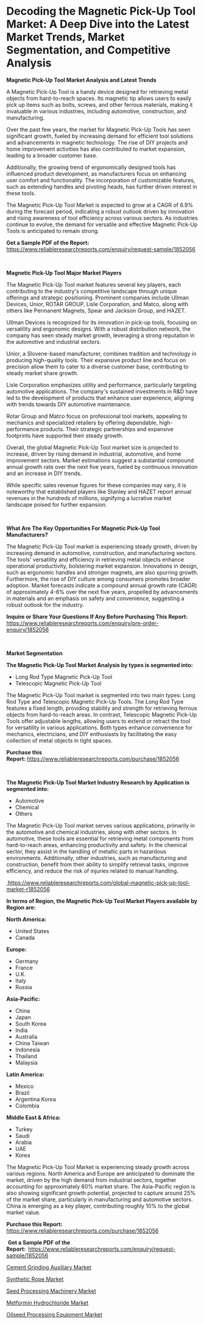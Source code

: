 <p><h1>Decoding the Magnetic Pick-Up Tool Market: A Deep Dive into the Latest Market Trends, Market Segmentation, and Competitive Analysis</h1></p><p><strong>Magnetic Pick-Up Tool Market Analysis and Latest Trends</strong></p>
<p><p>A Magnetic Pick-Up Tool is a handy device designed for retrieving metal objects from hard-to-reach spaces. Its magnetic tip allows users to easily pick up items such as bolts, screws, and other ferrous materials, making it invaluable in various industries, including automotive, construction, and manufacturing. </p><p>Over the past few years, the market for Magnetic Pick-Up Tools has seen significant growth, fueled by increasing demand for efficient tool solutions and advancements in magnetic technology. The rise of DIY projects and home improvement activities has also contributed to market expansion, leading to a broader customer base. </p><p>Additionally, the growing trend of ergonomically designed tools has influenced product development, as manufacturers focus on enhancing user comfort and functionality. The incorporation of customizable features, such as extending handles and pivoting heads, has further driven interest in these tools. </p><p>The Magnetic Pick-Up Tool Market is expected to grow at a CAGR of 6.9% during the forecast period, indicating a robust outlook driven by innovation and rising awareness of tool efficiency across various sectors. As industries continue to evolve, the demand for versatile and effective Magnetic Pick-Up Tools is anticipated to remain strong.</p></p>
<p><strong>Get a Sample PDF of the Report:&nbsp;</strong> <a href="https://www.reliableresearchreports.com/enquiry/request-sample/1852056?utm_campaign=4&utm_medium=2&utm_source=Github&utm_content=ia&utm_term=18102024&utm_id=magnetic-pick-up-tool">https://www.reliableresearchreports.com/enquiry/request-sample/1852056</a></p>
<p>&nbsp;</p>
<p><strong>Magnetic Pick-Up Tool Major Market Players</strong></p>
<p><p>The Magnetic Pick-Up Tool market features several key players, each contributing to the industry's competitive landscape through unique offerings and strategic positioning. Prominent companies include Ullman Devices, Unior, ROTAR GROUP, Lisle Corporation, and Matco, along with others like Permanent Magnets, Spear and Jackson Group, and HAZET.</p><p>Ullman Devices is recognized for its innovation in pick-up tools, focusing on versatility and ergonomic designs. With a robust distribution network, the company has seen steady market growth, leveraging a strong reputation in the automotive and industrial sectors.</p><p>Unior, a Slovene-based manufacturer, combines tradition and technology in producing high-quality tools. Their expansive product line and focus on precision allow them to cater to a diverse customer base, contributing to steady market share growth.</p><p>Lisle Corporation emphasizes utility and performance, particularly targeting automotive applications. The company's sustained investments in R&D have led to the development of products that enhance user experience, aligning with trends towards DIY automotive maintenance.</p><p>Rotar Group and Matco focus on professional tool markets, appealing to mechanics and specialized retailers by offering dependable, high-performance products. Their strategic partnerships and expansive footprints have supported their steady growth.</p><p>Overall, the global Magnetic Pick-Up Tool market size is projected to increase, driven by rising demand in industrial, automotive, and home improvement sectors. Market estimations suggest a substantial compound annual growth rate over the next five years, fueled by continuous innovation and an increase in DIY trends.</p><p>While specific sales revenue figures for these companies may vary, it is noteworthy that established players like Stanley and HAZET report annual revenues in the hundreds of millions, signifying a lucrative market landscape poised for further expansion.</p></p>
<p>&nbsp;</p>
<p><strong>What Are The Key Opportunities For Magnetic Pick-Up Tool Manufacturers?</strong></p>
<p><p>The Magnetic Pick-Up Tool market is experiencing steady growth, driven by increasing demand in automotive, construction, and manufacturing sectors. The tools' versatility and efficiency in retrieving metal objects enhance operational productivity, bolstering market expansion. Innovations in design, such as ergonomic handles and stronger magnets, are also spurring growth. Furthermore, the rise of DIY culture among consumers promotes broader adoption. Market forecasts indicate a compound annual growth rate (CAGR) of approximately 4-6% over the next five years, propelled by advancements in materials and an emphasis on safety and convenience, suggesting a robust outlook for the industry.</p></p>
<p><strong>Inquire or Share Your Questions If Any Before Purchasing This Report:</strong> <a href="https://www.reliableresearchreports.com/enquiry/pre-order-enquiry/1852056?utm_campaign=4&utm_medium=2&utm_source=Github&utm_content=ia&utm_term=18102024&utm_id=magnetic-pick-up-tool">https://www.reliableresearchreports.com/enquiry/pre-order-enquiry/1852056</a></p>
<p>&nbsp;</p>
<p><strong>Market Segmentation</strong></p>
<p><strong>The Magnetic Pick-Up Tool Market Analysis by types is segmented into:</strong></p>
<p><ul><li>Long Rod Type Magnetic Pick-Up Tool</li><li>Telescopic Magnetic Pick-Up Tool</li></ul></p>
<p><p>The Magnetic Pick-Up Tool market is segmented into two main types: Long Rod Type and Telescopic Magnetic Pick-Up Tools. The Long Rod Type features a fixed length, providing stability and strength for retrieving ferrous objects from hard-to-reach areas. In contrast, Telescopic Magnetic Pick-Up Tools offer adjustable lengths, allowing users to extend or retract the tool for versatility in various applications. Both types enhance convenience for mechanics, electricians, and DIY enthusiasts by facilitating the easy collection of metal objects in tight spaces.</p></p>
<p><strong>Purchase this Report:&nbsp;</strong><a href="https://www.reliableresearchreports.com/purchase/1852056?utm_campaign=4&utm_medium=2&utm_source=Github&utm_content=ia&utm_term=18102024&utm_id=magnetic-pick-up-tool">https://www.reliableresearchreports.com/purchase/1852056</a></p>
<p>&nbsp;</p>
<p><strong>The Magnetic Pick-Up Tool Market Industry Research by Application is segmented into:</strong></p>
<p><ul><li>Automotive</li><li>Chemical</li><li>Others</li></ul></p>
<p><p>The Magnetic Pick-Up Tool market serves various applications, primarily in the automotive and chemical industries, along with other sectors. In automotive, these tools are essential for retrieving metal components from hard-to-reach areas, enhancing productivity and safety. In the chemical sector, they assist in the handling of metallic parts in hazardous environments. Additionally, other industries, such as manufacturing and construction, benefit from their ability to simplify retrieval tasks, improve efficiency, and reduce the risk of injuries related to manual handling.</p></p>
<p><a href="https://www.reliableresearchreports.com/global-magnetic-pick-up-tool-market-r1852056?utm_campaign=4&utm_medium=2&utm_source=Github&utm_content=ia&utm_term=18102024&utm_id=magnetic-pick-up-tool">&nbsp;https://www.reliableresearchreports.com/global-magnetic-pick-up-tool-market-r1852056</a></p>
<p><strong>In terms of Region, the Magnetic Pick-Up Tool Market Players available by Region are:</strong></p>
<p>
    <p> <strong> North America: </strong>
        <ul>
            <li>United States</li>
            <li>Canada</li>
        </ul>
        </p> 
    <p> <strong> Europe: </strong>
        <ul>
            <li>Germany</li>
            <li>France</li>
            <li>U.K.</li>
            <li>Italy</li>
            <li>Russia</li>
        </ul>
        </p> 
    <p> <strong> Asia-Pacific: </strong>
        <ul>
            <li>China</li>
            <li>Japan</li>
            <li>South Korea</li>
            <li>India</li>
            <li>Australia</li>
            <li>China Taiwan</li>
            <li>Indonesia</li>
            <li>Thailand</li>
            <li>Malaysia</li>
        </ul>
        </p> 
    <p> <strong> Latin America: </strong>
        <ul>
            <li>Mexico</li>
            <li>Brazil</li>
            <li>Argentina Korea</li>
            <li>Colombia</li>
        </ul>
        </p> 
    <p> <strong> Middle East & Africa: </strong>
        <ul>
            <li>Turkey</li>
            <li>Saudi</li>
            <li>Arabia</li>
            <li>UAE</li>
            <li>Korea</li>
        </ul>
    </p>
    </p>
<p><p>The Magnetic Pick-Up Tool Market is experiencing steady growth across various regions. North America and Europe are anticipated to dominate the market, driven by the high demand from industrial sectors, together accounting for approximately 60% market share. The Asia-Pacific region is also showing significant growth potential, projected to capture around 25% of the market share, particularly in manufacturing and automotive sectors. China is emerging as a key player, contributing roughly 10% to the global market value.</p></p>
<p><strong>Purchase this Report: </strong><a href="https://www.reliableresearchreports.com/purchase/1852056?utm_campaign=4&utm_medium=2&utm_source=Github&utm_content=ia&utm_term=18102024&utm_id=magnetic-pick-up-tool">https://www.reliableresearchreports.com/purchase/1852056</a></p>
<p>&nbsp;<strong>Get a Sample PDF of the Report:&nbsp;&nbsp;</strong><a href="https://www.reliableresearchreports.com/enquiry/request-sample/1852056?utm_campaign=4&utm_medium=2&utm_source=Github&utm_content=ia&utm_term=18102024&utm_id=magnetic-pick-up-tool">https://www.reliableresearchreports.com/enquiry/request-sample/1852056</a></p>
<p><strong></strong></p>
<p><p><a href="https://github.com/Armeladukagjini693/Market-Research-Report-List-1/blob/main/cement-grinding-auxiliary-market.md?utm_campaign=4&utm_medium=2&utm_source=Github&utm_content=ia&utm_term=18102024&utm_id=magnetic-pick-up-tool">Cement Grinding Auxiliary Market</a></p><p><a href="https://www.linkedin.com/pulse/synthetic-rope-market-size-share-trends-analysis-report-end-tbnwf?utm_campaign=4&utm_medium=2&utm_source=Github&utm_content=ia&utm_term=18102024&utm_id=magnetic-pick-up-tool">Synthetic Rope Market</a></p><p><a href="https://issuu.com/reportprime-2/docs/seed-processing-machinery-market-si_bbf299c405ed3c?utm_campaign=4&utm_medium=2&utm_source=Github&utm_content=ia&utm_term=18102024&utm_id=magnetic-pick-up-tool">Seed Processing Machinery Market</a></p><p><a href="https://www.linkedin.com/pulse/global-metformin-hydrochloride-market-forecast-2024-2031-trends-peutf?utm_campaign=4&utm_medium=2&utm_source=Github&utm_content=ia&utm_term=18102024&utm_id=magnetic-pick-up-tool">Metformin Hydrochloride Market</a></p><p><a href="https://issuu.com/reportprime-2/docs/oilseed-processing-equipment-market_fcc1a22c13e074?utm_campaign=4&utm_medium=2&utm_source=Github&utm_content=ia&utm_term=18102024&utm_id=magnetic-pick-up-tool">Oilseed Processing Equipment Market</a></p></p>